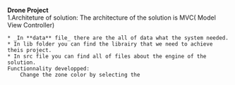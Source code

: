 **Drone Project** <br/> 
    1.Architeture of solution:
        The architecture of the solution is MVC( Model View Controller) 
        
    * _In **data** file_ there are the all of data what the system needed.
    * In lib folder you can find the librairy that we need to achieve theis project.
    * In src file you can find all of files about the engine of the solution.
    Functionnality developped:
        Change the zone color by selecting the 
